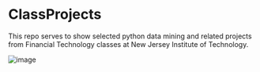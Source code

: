 # ClassProjects
This repo serves to show selected python data mining and related projects from Financial Technology classes at New Jersey Institute of Technology.

![image](https://user-images.githubusercontent.com/63969438/223276656-9132cac1-4dc2-457f-b82f-e2542e866a9a.png)

